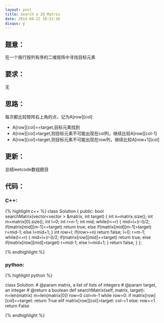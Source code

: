 ```yaml
---
layout: post
title: Search a 2D Matrix
date: 2014-08-22 10:52:16
disqus: y
---
```


## 题意：
在一个按行按列有序的二维矩阵中寻找目标元素

## 要求：
无

## 思路：
每次都比较矩阵右上角的点，记为A[row][col]
- A[row][col]==target,目标元素找到
- A[row][col]>target,则目标元素不可能出现在col列，继续比较A[row][col-1]
- A[row][col]<target,则目标元素不可能出现在row列，继续比较A[row+1][col]

## 更新：
总结leetcode数组题目

## 代码：

### C++:

{% highlight c++ %}
class Solution {
public:
    bool searchMatrix(vector<vector<int> > &matrix, int target) {
        int n=matrix.size();
        int m=matrix[0].size();
        int l=0;
        int r=n-1;
        int mid;
        while(l<=r)
        {
            mid=l+(r-l)/2;
            if(matrix[mid][m-1]==target)
                return true;
            else if(matrix[mid][m-1]>target)
                r=mid-1;
            else
                l=mid+1;
        }
        int row=l;
        if(row>=n)
            return false;
        l=0;
        r=m-1;
        while(l<=r)
        {
            mid=l+(r-l)/2;
            if(matrix[row][mid]==target)
                return true;
            else if(matrix[row][mid]>target)
                r=mid-1;
            else
                l=mid+1;
        }
        return false;
    }
};


 {% endhighlight %}
### python:

{% highlight python %}

class Solution:
    # @param matrix, a list of lists of integers
    # @param target, an integer
    # @return a boolean
    def searchMatrix(self, matrix, target):
        n=len(matrix)
        m=len(matrix[0])
        row=0
        col=m-1
        while row<n and col>=0:
            if matrix[row][col]==target:
                return True
            elif matrix[row][col]>target:
                col-=1
            else:
                row+=1
        return False
        
 {% endhighlight %}
